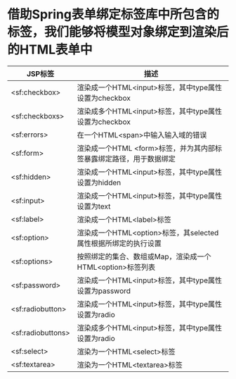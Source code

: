 # 借助Spring表单绑定标签库中所包含的标签，我们能够将模型对象绑定到渲染后的HTML表单中

JSP标签|描述
--|--
&#60;sf&#58;checkbox&#62;|渲染成一个HTML&#60;input&#62;标签，其中type属性设置为checkbox
&#60;sf&#58;checkboxs&#62;|渲染成多个HTML&#60;input&#62;标签，其中type属性设置为checkbox
&#60;sf&#58;errors&#62;|在一个HTML&#60;span&#62;中输入输入域的错误
&#60;sf&#58;form&#62;|渲染成一个HTML &#60;form&#62;标签，并为其内部标签暴露绑定路径，用于数据绑定
&#60;sf&#58;hidden&#62;|渲染成一个HTML&#60;input&#62;标签，其中type属性设置为hidden
&#60;sf&#58;input&#62;|渲染成一个HTML&#60;input&#62;标签，其中type属性设置为text
&#60;sf&#58;label&#62;|渲染成一个HTML&#60;label&#62;标签
&#60;sf&#58;option&#62;|渲染成一个HTML&#60;option&#62;标签，其selected属性根据所绑定的执行设置
&#60;sf&#58;options&#62;|按照绑定的集合、数组或Map，渲染成一个HTML&#60;option&#62;标签列表
&#60;sf&#58;password&#62;|渲染成一个HTML&#60;input&#62;标签，其中type属性设置为password
&#60;sf&#58;radiobutton&#62;|渲染成一个HTML&#60;input&#62;标签，其中type属性设置为radio
&#60;sf&#58;radiobuttons&#62;|渲染成多个HTML&#60;input&#62;标签，其中type属性设置为radio
&#60;sf&#58;select&#62;|渲染为一个HTML&#60;select&#62;标签
&#60;sf&#58;textarea&#62;|渲染为一个HTML&#60;textarea&#62;标签
